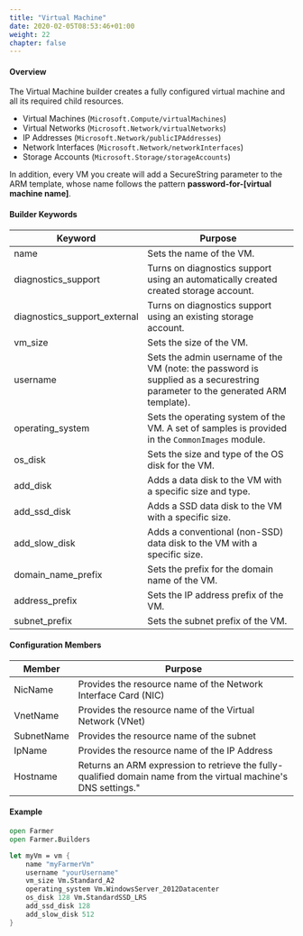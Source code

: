 ```yaml
---
title: "Virtual Machine"
date: 2020-02-05T08:53:46+01:00
weight: 22
chapter: false
---
```


#### Overview
The Virtual Machine builder creates a fully configured virtual machine and all its required child resources.

* Virtual Machines (`Microsoft.Compute/virtualMachines`)
* Virtual Networks (`Microsoft.Network/virtualNetworks`)
* IP Addresses (`Microsoft.Network/publicIPAddresses`)
* Network Interfaces (`Microsoft.Network/networkInterfaces`)
* Storage Accounts (`Microsoft.Storage/storageAccounts`)

In addition, every VM you create will add a SecureString parameter to the ARM template, whose name follows the pattern **password-for-[virtual machine name]**.

#### Builder Keywords

| Keyword | Purpose |
|-|-|
|name | Sets the name of the VM. |
|diagnostics_support | Turns on diagnostics support using an automatically created created storage account. |
|diagnostics_support_external | Turns on diagnostics support using an existing storage account. |
|vm_size | Sets the size of the VM. |
|username | Sets the admin username of the VM (note: the password is supplied as a securestring parameter to the generated ARM template). |
|operating_system | Sets the operating system of the VM. A set of samples is provided in the `CommonImages` module. |
|os_disk | Sets the size and type of the OS disk for the VM. |
|add_disk | Adds a data disk to the VM with a specific size and type. |
|add_ssd_disk | Adds a SSD data disk to the VM with a specific size. |
|add_slow_disk | Adds a conventional (non-SSD) data disk to the VM with a specific size. |
|domain_name_prefix | Sets the prefix for the domain name of the VM. |
|address_prefix | Sets the IP address prefix of the VM. |
|subnet_prefix | Sets the subnet prefix of the VM. |

#### Configuration Members

| Member | Purpose |
|-|-|
| NicName | Provides the resource name of the Network Interface Card (NIC) |
| VnetName | Provides the resource name of the Virtual Network (VNet) |
| SubnetName | Provides the resource name of the subnet |
| IpName | Provides the resource name of the IP Address |
| Hostname | Returns an ARM expression to retrieve the fully-qualified domain name from the virtual machine's DNS settings." |

#### Example

```fsharp
open Farmer
open Farmer.Builders

let myVm = vm {
    name "myFarmerVm"
    username "yourUsername"
    vm_size Vm.Standard_A2
    operating_system Vm.WindowsServer_2012Datacenter
    os_disk 128 Vm.StandardSSD_LRS
    add_ssd_disk 128
    add_slow_disk 512
}
```